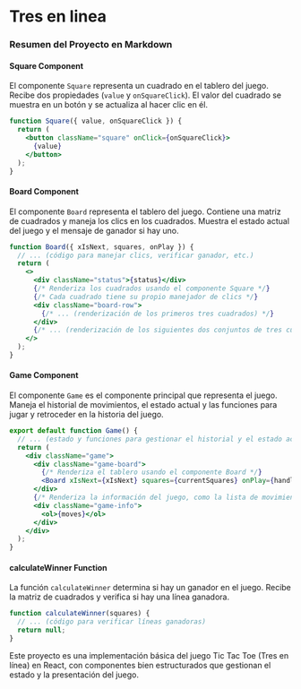 # Tres en linea

### Resumen del Proyecto en Markdown

#### Square Component
El componente `Square` representa un cuadrado en el tablero del juego. Recibe dos propiedades (`value` y `onSquareClick`). El valor del cuadrado se muestra en un botón y se actualiza al hacer clic en él.

```jsx
function Square({ value, onSquareClick }) {
  return (
    <button className="square" onClick={onSquareClick}>
      {value}
    </button>
  );
}
```

#### Board Component
El componente `Board` representa el tablero del juego. Contiene una matriz de cuadrados y maneja los clics en los cuadrados. Muestra el estado actual del juego y el mensaje de ganador si hay uno.

```jsx
function Board({ xIsNext, squares, onPlay }) {
  // ... (código para manejar clics, verificar ganador, etc.)
  return (
    <>
      <div className="status">{status}</div>
      {/* Renderiza los cuadrados usando el componente Square */}
      {/* Cada cuadrado tiene su propio manejador de clics */}
      <div className="board-row">
        {/* ... (renderización de los primeros tres cuadrados) */}
      </div>
      {/* ... (renderización de los siguientes dos conjuntos de tres cuadrados) */}
    </>
  );
}
```

#### Game Component
El componente `Game` es el componente principal que representa el juego. Maneja el historial de movimientos, el estado actual y las funciones para jugar y retroceder en la historia del juego.

```jsx
export default function Game() {
  // ... (estado y funciones para gestionar el historial y el estado actual)
  return (
    <div className="game">
      <div className="game-board">
        {/* Renderiza el tablero usando el componente Board */}
        <Board xIsNext={xIsNext} squares={currentSquares} onPlay={handlePlay} />
      </div>
      {/* Renderiza la información del juego, como la lista de movimientos */}
      <div className="game-info">
        <ol>{moves}</ol>
      </div>
    </div>
  );
}
```

#### calculateWinner Function
La función `calculateWinner` determina si hay un ganador en el juego. Recibe la matriz de cuadrados y verifica si hay una línea ganadora.

```jsx
function calculateWinner(squares) {
  // ... (código para verificar líneas ganadoras)
  return null;
}
```

Este proyecto es una implementación básica del juego Tic Tac Toe (Tres en línea) en React, con componentes bien estructurados que gestionan el estado y la presentación del juego.
